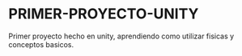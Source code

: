# PRIMER-PROYECTO-UNITY

Primer proyecto hecho en unity, aprendiendo como utilizar fisicas y conceptos basicos.
